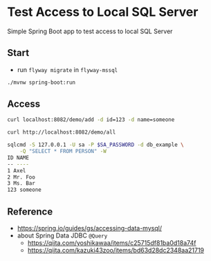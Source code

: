 # Test Access to Local SQL Server

Simple Spring Boot app to test access to local SQL Server


## Start

* run `flyway migrate` in `flyway-mssql`

```bash
./mvnw spring-boot:run
```


## Access

```bash
curl localhost:8082/demo/add -d id=123 -d name=someone

curl http://localhost:8082/demo/all

sqlcmd -S 127.0.0.1 -U sa -P $SA_PASSWORD -d db_example \
    -Q "SELECT * FROM PERSON" -W
ID NAME
-- ----
1 Axel
2 Mr. Foo
3 Ms. Bar
123 someone
```


## Reference

* https://spring.io/guides/gs/accessing-data-mysql/
* about Spring Data JDBC `@Query`
  - https://qiita.com/yoshikawaa/items/c25715df81ba0d18a74f
  - https://qiita.com/kazuki43zoo/items/bd63d28dc2348aa21719
